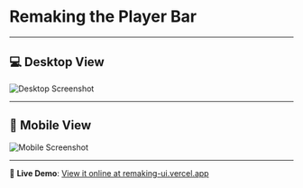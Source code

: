 # Remaking the Player Bar

---

## 💻 Desktop View  
![Desktop Screenshot](https://github.com/user-attachments/assets/5075c643-3590-4b81-8ef3-ebed6bb255ca)

---

## 📱 Mobile View  
![Mobile Screenshot](https://github.com/user-attachments/assets/769b380a-7d75-4e53-9538-25748e931ea7)

---

🔗 **Live Demo**: [View it online at remaking-ui.vercel.app](https://remaking-ui.vercel.app)
